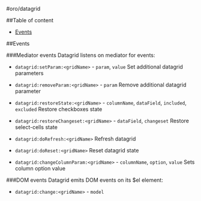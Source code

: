 #oro/datagrid

##Table of content
- [Events](#events)

##Events

###Mediator events
Datagrid listens on mediator for events:

- `datagrid:setParam:<gridName>` - `param`, `value`
  Set additional datagrid parameters

- `datagrid:removeParam:<gridName>` - `param`
  Remove additional datagrid parameter

- `datagrid:restoreState:<gridName>` - `columnName`, `dataField`, `included`, `excluded`
  Restore checkboxes state
  
- `datagrid:restoreChangeset:<gridName>` - `dataField`, `changeset`
  Restore select-cells state

- `datagrid:doRefresh:<gridName>`
  Refresh datagrid

- `datagrid:doReset:<gridName>`
  Reset datagrid state
  
- `datagrid:changeColumnParam:<gridName>` - `columnName`, `option`, `value`
  Sets column option value

###DOM events
Datagrid emits DOM events on its $el element:

- `datagrid:change:<gridName>` - `model`
